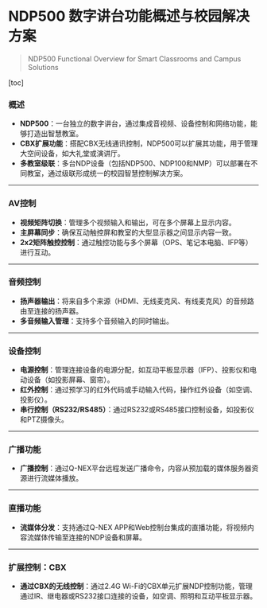 # NDP500 数字讲台功能概述与校园解决方案

> NDP500 Functional Overview for Smart Classrooms and Campus Solutions

[toc]

### **概述**

- **NDP500**：一台独立的数字讲台，通过集成音视频、设备控制和网络功能，能够打造出智慧教室。
- **CBX扩展功能**：搭配CBX无线通讯控制，NDP500可以扩展其功能，用于管理大空间设备，如大礼堂或演讲厅。
- **多教室级联**：多台NDP设备（包括NDP500、NDP100和NMP）可以部署在不同教室，通过级联形成统一的校园智慧控制解决方案。

------

### **AV控制**

- **视频矩阵切换**：管理多个视频输入和输出，可在多个屏幕上显示内容。
- **主屏幕同步**：确保互动触控屏和教室的大型显示器之间显示内容一致。
- **2x2矩阵触控控制**：通过触控功能与多个屏幕（OPS、笔记本电脑、IFP等）进行互动。

------

### **音频控制**

- **扬声器输出**：将来自多个来源（HDMI、无线麦克风、有线麦克风）的音频路由至连接的扬声器。
- **多音频输入管理**：支持多个音频输入的同时输出。

------

### **设备控制**

- **电源控制**：管理连接设备的电源分配，如互动平板显示器（IFP）、投影仪和电动设备（如投影屏幕、窗帘）。
- **红外控制**：通过预学习的红外代码或手动输入代码，操作红外设备（如空调、投影仪）。
- **串行控制（RS232/RS485）**：通过RS232或RS485接口控制设备，如投影仪和PTZ摄像头。

------

### **广播功能**

- **广播控制**：通过Q-NEX平台远程发送广播命令，内容从预加载的媒体服务器资源进行流媒体播放。

------

### **直播功能**

- **流媒体分发**：支持通过Q-NEX APP和Web控制台集成的直播功能，将视频内容流媒体传输至连接的NDP设备和屏幕。

------

### **扩展控制：CBX**

- **通过CBX的无线控制**：通过2.4G Wi-Fi的CBX单元扩展NDP控制功能，管理通过IR、继电器或RS232接口连接的设备，如空调、照明和互动平板显示器。